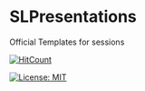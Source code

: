# SLPresentations
Official Templates for sessions

[![HitCount](http://hits.dwyl.io/MSPSL/SLPresentations.svg)](http://hits.dwyl.io/MSPSL/SLPresentations)

 [![License: MIT](https://img.shields.io/badge/License-MIT-blue.svg)](https://opensource.org/licenses/MIT)
